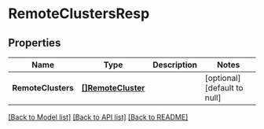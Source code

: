 # RemoteClustersResp

## Properties
Name | Type | Description | Notes
------------ | ------------- | ------------- | -------------
**RemoteClusters** | [**[]RemoteCluster**](RemoteCluster.md) |  | [optional] [default to null]

[[Back to Model list]](../README.md#documentation-for-models) [[Back to API list]](../README.md#documentation-for-api-endpoints) [[Back to README]](../README.md)



